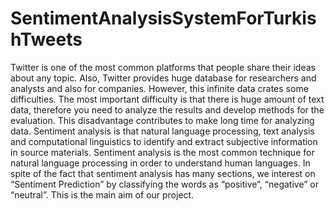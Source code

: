 # SentimentAnalysisSystemForTurkishTweets
Twitter is one of the most common platforms that people share their ideas about any topic. Also, Twitter provides huge database for researchers and analysts and also for companies. However, this infinite data crates some difficulties. The most important difficulty is that there is huge amount of text data, therefore you need to analyze the results and develop methods for the evaluation. This disadvantage contributes to make long time for analyzing data. Sentiment analysis is that natural language processing, text analysis and computational linguistics to identify and extract subjective information in source materials. Sentiment analysis is the most common technique for natural language processing in order to understand human languages. In spite of the fact that sentiment analysis has many sections, we interest on “Sentiment Prediction” by classifying the words as “positive”, “negative” or “neutral”. This is the main aim of our project.
